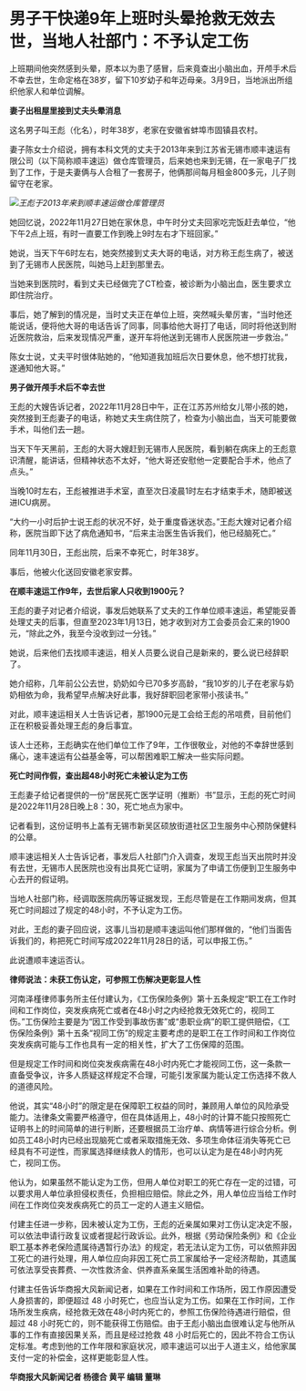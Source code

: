 # 男子干快递9年上班时头晕抢救无效去世，当地人社部门：不予认定工伤

上班期间他突然感到头晕，原本以为患了感冒，后来竟查出小脑出血，开颅手术后不幸去世，生命定格在38岁，留下10岁幼子和年迈母亲。3月9日，当地派出所组织他家人和单位调解。

**妻子出租屋里接到丈夫头晕消息**

这名男子叫王彪（化名），时年38岁，老家在安徽省蚌埠市固镇县农村。

妻子陈女士介绍说，拥有本科文凭的丈夫于2013年来到江苏省无锡市顺丰速运有限公司（以下简称顺丰速运）做仓库管理员，后来她也来到无锡，在一家电子厂找到了工作，于是夫妻俩与人合租了一套房子，他俩那间每月租金800多元，儿子则留守在老家。

![](https://inews.gtimg.com/om_bt/Oe6yFVfcubIlidrqdl1rLT0cpfqSJMPFhzdLeYi4ekPZoAA/1000)_王彪于2013年来到顺丰速运做仓库管理员_

她回忆说，2022年11月27日她在家休息，中午时分丈夫回家吃完饭赶去单位，“他下午2点上班，有时一直要工作到晚上9时左右才下班回家。”

她说，当天下午6时左右，她突然接到丈夫大哥的电话，对方称王彪生病了，被送到了无锡市人民医院，叫她马上赶到那里去。

当她来到医院时，看到丈夫已经做完了CT检查，被诊断为小脑出血，医生要求立即住院治疗。

事后，她了解到的情况是，当时丈夫正在单位上班，突然喊头晕厉害，“当时他还能说话，便将他大哥的电话告诉了同事，同事给他大哥打了电话，同时将他送到附近医院救治，后来发现情况严重，遂开车将他送到无锡市人民医院进一步救治。”

陈女士说，丈夫平时很体贴她的，“他知道我加班后次日要休息，他不想打扰我，遂通知他大哥。”

**男子做开颅手术后不幸去世**

王彪的大嫂告诉记者，2022年11月28日中午，正在江苏苏州给女儿带小孩的她，突然接到王彪妻子的电话，称她丈夫生病住院了，检查为小脑出血，当天可能要做手术，叫他们去一趟。

当天下午天黑前，王彪的大哥大嫂赶到无锡市人民医院，看到躺在病床上的王彪意识清醒，能讲话，但精神状态不太好，“他大哥还安慰他一定要配合手术，他点了点头。”

当晚10时左右，王彪被推进手术室，直至次日凌晨1时左右才结束手术，随即被送进ICU病房。

“大约一小时后护士说王彪的状况不好，处于重度昏迷状态。”王彪大嫂对记者介绍称，医院当即下达了病危通知书，“后来主治医生告诉我们，他已经脑死亡。”

同年11月30日，王彪出院，后来不幸死亡，时年38岁。

事后，他被火化送回安徽老家安葬。

**在顺丰速运工作9年，去世后家人只收到1900元？**

王彪的妻子对记者介绍说，事发后她联系了丈夫的工作单位顺丰速运，希望能妥善处理丈夫的后事，但直至2023年1月13日，她才收到对方工会委员会汇来的1900元，“除此之外，我至今没收到过一分钱。”

她说，后来他们去找顺丰速运，相关人员要么说自己是新来的，要么说已经辞职了。

她介绍称，几年前公公去世，奶奶如今已70多岁高龄，“我10岁的儿子在老家与奶奶相依为命，我希望早点解决好此事，我好辞职回老家带小孩读书。”

对此，顺丰速运相关人士告诉记者，那1900元是工会给王彪的吊唁费，目前他们正在积极妥善处理王彪的身后事宜。

该人士还称，王彪确实在他们单位工作了9年，工作很敬业，对他的不幸辞世感到痛心，速丰速运有公益基金等，可以帮困难职工解决一些实际问题。

**死亡时间作假，查出超48小时死亡未被认定为工伤**

王彪妻子给记者提供的一份“居民死亡医学证明（推断）书”显示，王彪的死亡时间是2022年11月28日晚上8：30，死亡地点为家中。

记者看到，这份证明书上盖有无锡市新吴区硕放街道社区卫生服务中心预防保健科的公章。

顺丰速运相关人士告诉记者，事发后人社部门介入调查，发现王彪当天出院时并没有去世，无锡市人民医院也没有出具死亡证明，家属为了申请工伤便到卫生服务中心去开的假证明。

当地人社部门称，经调取医院病历等证据发现，王彪尽管是在工作期间发病，但其死亡时间超过了规定的48小时，不予认定为工伤。

对此，王彪的妻子回应说，这事儿当初是顺丰速运叫他们那样做的，“他们当面告诉我们的，称把死亡时间写成2022年11月28日的话，可以申报工伤。”

此说遭顺丰速运否认。

**律师说法：未获工伤认定，可参照工伤解决更彰显人性**

河南泽槿律师事务所主任付建认为，《工伤保险条例》第十五条规定“职工在工作时间和工作岗位，突发疾病死亡或者在48小时之内经抢救无效死亡的，视同工伤。”工伤保险主要是为“因工作受到事故伤害”或“患职业病”的职工提供赔偿，《工伤保险条例》第十五条“视同工伤”的规定主要考虑的是职工在工作时间和工作岗位突发疾病可能与工作也具有一定的相关性，扩大了工伤保障的范围。

但是规定工作时间和岗位突发疾病需在48小时内死亡才能视同工伤，这一条款一直备受争议，许多人质疑这样规定不合理，可能引发家属为能认定工伤选择不救人的道德风险。

他说，其实“48小时”的限定是在保障职工权益的同时，兼顾用人单位的风险承受能力。法律条文需要严格遵守，但在具体适用上，48小时的计算不能只按照死亡证明书上的时间简单的进行判断，还要根据员工治疗单、病情等进行综合分析。例如员工48小时内已经出现脑死亡或者采取措施无效、多项生命体征消失等死亡已经具有不可逆性，而家属选择继续救人的情形，也可以认定为是在48小时内死亡，视同工伤。

他认为，如果虽然不能认定为工伤，但用人单位对职工的死亡存在一定的过错，可以要求用人单位承担侵权责任，负担相应赔偿。除此之外，用人单位应当给工作时间在工作岗位突发疾病死亡的员工一定的人道主义赔偿。

付建主任进一步称，因未被认定为工伤，王彪的近亲属如果对工伤认定决定不服，可以依法申请行政复议或者提起行政诉讼。此外，根据《劳动保险条例》和《企业职工基本养老保险遗属待遇暂行办法》的规定，若无法认定为工伤，可以依照非因工死亡的进行处理，用人单位应向非因工死亡员工家属给予一定经济帮助，其遗属可依法享受丧葬费、一次性救济金、供养直系亲属生活困难补助的待遇。

付建主任告诉华商报大风新闻记者，如果在工作时间和工作场所，因工作原因遭受人身损害的，即便超过 48
小时死亡，也应当认定为工伤。如果在工作时间，工作场所发生疾病，经抢救无效在48小时内死亡的，参照工伤保险待遇进行赔偿，但超过 48
小时死亡的，则不能获得工伤赔偿。由于王彪小脑出血很难认定与他所从事的工作有直接因果关系，而且是经过抢救 48
小时后死亡的，因此不符合工伤认定标准。考虑到他的工作年限和家庭状况，顺丰速运可以出于人道主义，给他家属支付一定的补偿金，这样更能彰显人性。

**华商报大风新闻记者 杨德合 黄平 编辑 董琳**

